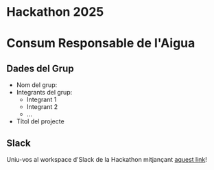 # Hackathon 2025
# Consum Responsable de l'Aigua

## Dades del Grup

* Nom del grup:
* Integrants del grup:
  * Integrant 1
  * Integrant 2
  * ...
* Títol del projecte 


## Slack

Uniu-vos al workspace d'Slack de la Hackathon mitjançant [aquest link](https://join.slack.com/t/somhackaton/shared_invite/zt-3350zuoz6-ypEgGW66qPbJ2_edQSvL4Q)!